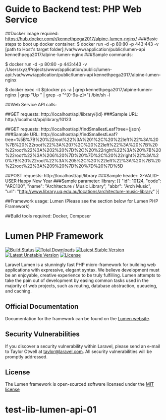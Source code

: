 # Guide to Backend test: PHP Web Service

##Docker image required:
https://hub.docker.com/r/kennethpega2017/alpine-lumen-nginx/
###Basic steps to boot up docker container:
$ docker run -d -p 80:80 -p 443:443 -v [path to Host's target folder]:/var/www/application/public/lumen-api kennethpega2017/alpine-lumen-nginx
###Sample commands:

$ docker run -d -p 80:80 -p 443:443 -v /Users/xyz/Projects/www/application/public/lumen-api:/var/www/application/public/lumen-api  kennethpega2017/alpine-lumen-nginx

$ docker exec -it $(docker ps -a | grep kennethpega2017/alpine-lumen-nginx | grep "Up " | grep -o "^[0-9a-z]*") /bin/sh -l

##Web Service API calls:

##GET requests:
http://localhost/api/library/{id}
###Sample URL:
http://localhost/api/library/10123

##GET requests:
http://localhost/api/findSmallestLeaf?tree={json}
###Sample URL:
http://localhost/api/findSmallestLeaf?tree=%5B%7B%20%22root%22%3A%201%2C%20%22left%22%3A%20%7B%20%22root%22%3A%207%2C%20%22left%22%3A%20%7B%20%22root%22%3A%202%20%7D%2C%20%22right%22%3A%20%7B%20%22root%22%3A%206%20%7D%20%7D%2C%20%22right%22%3A%20%7B%20%22root%22%3A%205%2C%20%22left%22%3A%20%7B%20%22root%22%3A%209%20%7D%20%7D%20%7D%5D

##POST requests:
http://localhost/api/library
###Sample header:
X-VALID-USER:Happy New Year
###Sample parameter:
library:
[{ "id": 10124, "code": "ARC100", "name": "Architecture / Music Library", "abbr": "Arch Music", "url": "http://www.library.uq.edu.au/locations/architecture-music-library" }]

##Framework usage:
Lumen (Please see the section below for Lumen PHP Framework)

##Build tools required:
Docker, Composer



# Lumen PHP Framework

[![Build Status](https://travis-ci.org/laravel/lumen-framework.svg)](https://travis-ci.org/laravel/lumen-framework)
[![Total Downloads](https://poser.pugx.org/laravel/lumen-framework/d/total.svg)](https://packagist.org/packages/laravel/lumen-framework)
[![Latest Stable Version](https://poser.pugx.org/laravel/lumen-framework/v/stable.svg)](https://packagist.org/packages/laravel/lumen-framework)
[![Latest Unstable Version](https://poser.pugx.org/laravel/lumen-framework/v/unstable.svg)](https://packagist.org/packages/laravel/lumen-framework)
[![License](https://poser.pugx.org/laravel/lumen-framework/license.svg)](https://packagist.org/packages/laravel/lumen-framework)

Laravel Lumen is a stunningly fast PHP micro-framework for building web applications with expressive, elegant syntax. We believe development must be an enjoyable, creative experience to be truly fulfilling. Lumen attempts to take the pain out of development by easing common tasks used in the majority of web projects, such as routing, database abstraction, queueing, and caching.

## Official Documentation

Documentation for the framework can be found on the [Lumen website](http://lumen.laravel.com/docs).

## Security Vulnerabilities

If you discover a security vulnerability within Laravel, please send an e-mail to Taylor Otwell at taylor@laravel.com. All security vulnerabilities will be promptly addressed.

## License

The Lumen framework is open-sourced software licensed under the [MIT license](http://opensource.org/licenses/MIT)
# test-lib-lumen-api-01

